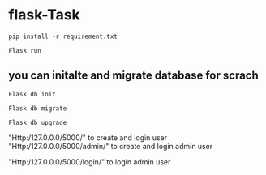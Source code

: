 # flask-Task

```
pip install -r requirement.txt
```
```
Flask run
```
## you can initalte and migrate database for scrach
```
Flask db init
```

```
Flask db migrate
```
```
Flask db upgrade
```
"Http:/127.0.0.0/5000/" to create and login user
"Http:/127.0.0.0/5000/admin/" to create and login admin user

"Http:/127.0.0.0/5000/login/" to login admin user
